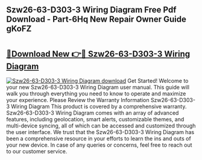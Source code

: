 ## Szw26-63-D303-3 Wiring Diagram Free Pdf Download - Part-6Hq New Repair Owner Guide gKoFZ

# <h2><a href="http://dfsy0m.blite.top/?on=Szw26-63-D303-3+Wiring+Diagram">🔗Download New 👉🔴 Szw26-63-D303-3 Wiring Diagram</a></h2>

[![Szw26-63-D303-3 Wiring Diagram download](https://i.imgur.com/lujVjoI.png)](http://dfsy0m.blite.top/?on=Szw26-63-D303-3+Wiring+Diagram)
Get Started! Welcome to your new Szw26-63-D303-3 Wiring Diagram user manual. This guide will walk you through everything you need to know to operate and maximize your experience. Please Review the Warranty Information Szw26-63-D303-3 Wiring Diagram This product is covered by a comprehensive warranty. Szw26-63-D303-3 Wiring Diagram comes with an array of advanced features, including geolocation, smart alerts, customizable themes, and multi-device syncing, all of which can be accessed and customized through the user interface. We trust that the Szw26-63-D303-3 Wiring Diagram has been a comprehensive resource in your efforts to learn the ins and outs of your new device. In case of any queries or concerns, feel free to reach out to our customer service.
